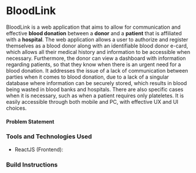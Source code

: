 # BloodLink
BloodLink is a web application that aims to allow for communication and effective **blood donation** between a __donor__ and a __patient__ that is affiliated with a __hospital__. The web application allows a user to authorize and register themselves as a blood donor along with an identifiable blood donor e-card, which allows all their medical history and information to be accessible when necessary. Furthermore, the donor can view a dashboard with information regarding patients, so that they know when there is an urgent need for a blood donation. It addresses the issue of a lack of communication between parties when it comes to blood donation, due to a lack of a singular database where information can be securely stored, which results in blood being wasted in blood banks and hospitals. There are also specific cases when it is necessary, such as when a patient requires only plateletes. It is easily accessible through both mobile and PC, with effective UX and UI choices.
#### Problem Statement

### Tools and Technologies Used
- ReactJS (Frontend): 
### Build Instructions
